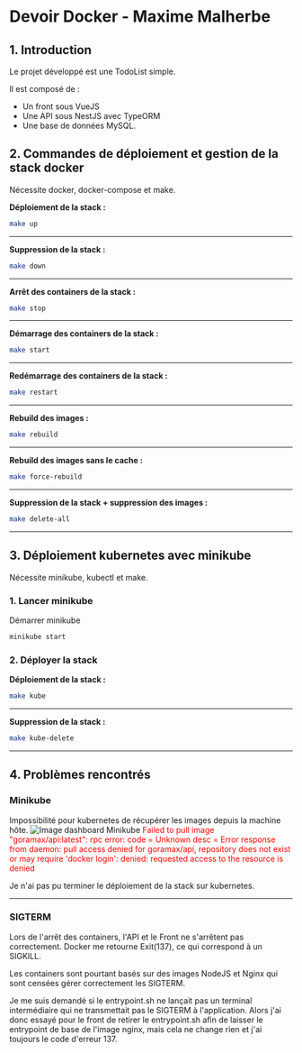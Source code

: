 # Devoir Docker - Maxime Malherbe

## 1. Introduction

Le projet développé est une TodoList simple.

Il est composé de :

- Un front sous VueJS
- Une API sous NestJS avec TypeORM
- Une base de données MySQL.

## 2. Commandes de déploiement et gestion de la stack docker

Nécessite docker, docker-compose et make.

**Déploiement de la stack :**

```bash
make up
```

---

**Suppression de la stack :**

```bash
make down
```

---

**Arrêt des containers de la stack :**

```bash
make stop
```

---

**Démarrage des containers de la stack :**

```bash
make start
```

---

**Redémarrage des containers de la stack :**

```bash
make restart
```

---

**Rebuild des images :**

```bash
make rebuild
```

---

**Rebuild des images sans le cache :**

```bash
make force-rebuild
```

---

**Suppression de la stack + suppression des images :**

```bash
make delete-all
```

---

## 3. Déploiement kubernetes avec minikube

Nécessite minikube, kubectl et make.

### 1. Lancer minikube

Démarrer minikube

```bash
minikube start
```

### 2. Déployer la stack

**Déploiement de la stack :**

```bash
make kube
```

---

**Suppression de la stack :**

```bash
make kube-delete
```

---

## 4. Problèmes rencontrés

### Minikube

Impossibilité pour kubernetes de récupérer les images depuis la machine hôte.
![Image dashboard Minikube](https://www.dropbox.com/scl/fi/eaid2cy0jpl8gzyltp6cr/minikube-dashboard.png?rlkey=maz7z0a99bl2qcrqlr7lhtqe6&dl=1)
<span style="color:red">Failed to pull image "goramax/api:latest": rpc error: code = Unknown desc = Error response from daemon: pull access denied for goramax/api, repository does not exist or may require 'docker login': denied: requested access to the resource is denied</span>

Je n'ai pas pu terminer le déploiement de la stack sur kubernetes.

---

### SIGTERM

Lors de l'arrêt des containers, l'API et le Front ne s'arrêtent pas correctement.
Docker me retourne Exit(137), ce qui correspond à un SIGKILL.

Les containers sont pourtant basés sur des images NodeJS et Nginx qui sont censées gérer correctement les SIGTERM.

Je me suis demandé si le entrypoint.sh ne lançait pas un terminal intermédiaire qui ne transmettait pas le SIGTERM à l'application.
Alors j'ai donc essayé pour le front de retirer le entrypoint.sh afin de laisser le entrypoint de base de l'image nginx, mais cela ne change rien et j'ai toujours le code d'erreur 137.